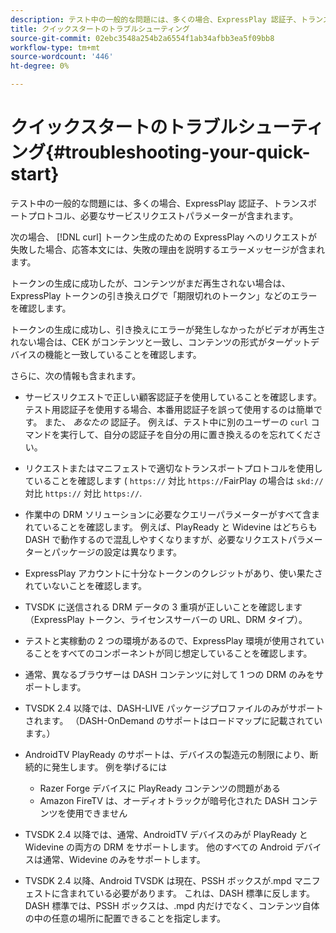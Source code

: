 ```yaml
---
description: テスト中の一般的な問題には、多くの場合、ExpressPlay 認証子、トランスポートプロトコル、必要なサービスリクエストパラメーターが含まれます。
title: クイックスタートのトラブルシューティング
source-git-commit: 02ebc3548a254b2a6554f1ab34afbb3ea5f09bb8
workflow-type: tm+mt
source-wordcount: '446'
ht-degree: 0%

---
```


# クイックスタートのトラブルシューティング{#troubleshooting-your-quick-start}

テスト中の一般的な問題には、多くの場合、ExpressPlay 認証子、トランスポートプロトコル、必要なサービスリクエストパラメーターが含まれます。

次の場合、 [!DNL curl] トークン生成のための ExpressPlay へのリクエストが失敗した場合、応答本文には、失敗の理由を説明するエラーメッセージが含まれます。

トークンの生成に成功したが、コンテンツがまだ再生されない場合は、ExpressPlay トークンの引き換えログで「期限切れのトークン」などのエラーを確認します。

トークンの生成に成功し、引き換えにエラーが発生しなかったがビデオが再生されない場合は、CEK がコンテンツと一致し、コンテンツの形式がターゲットデバイスの機能と一致していることを確認します。

さらに、次の情報も含まれます。

* サービスリクエストで正しい顧客認証子を使用していることを確認します。 テスト用認証子を使用する場合、本番用認証子を誤って使用するのは簡単です。 また、 *あなたの* 認証子。 例えば、テスト中に別のユーザーの `curl` コマンドを実行して、自分の認証子を自分の用に置き換えるのを忘れてください。

* リクエストまたはマニフェストで適切なトランスポートプロトコルを使用していることを確認します ( `https://` 対比 `https://`FairPlay の場合は `skd://` 対比 `https://` 対比 `https://`.

* 作業中の DRM ソリューションに必要なクエリーパラメーターがすべて含まれていることを確認します。 例えば、PlayReady と Widevine はどちらも DASH で動作するので混乱しやすくなりますが、必要なリクエストパラメーターとパッケージの設定は異なります。
* ExpressPlay アカウントに十分なトークンのクレジットがあり、使い果たされていないことを確認します。
* TVSDK に送信される DRM データの 3 重項が正しいことを確認します（ExpressPlay トークン、ライセンスサーバーの URL、DRM タイプ）。
* テストと実稼動の 2 つの環境があるので、ExpressPlay 環境が使用されていることをすべてのコンポーネントが同じ想定していることを確認します。
* 通常、異なるブラウザーは DASH コンテンツに対して 1 つの DRM のみをサポートします。
* TVSDK 2.4 以降では、DASH-LIVE パッケージプロファイルのみがサポートされます。 （DASH-OnDemand のサポートはロードマップに記載されています。）
* AndroidTV PlayReady のサポートは、デバイスの製造元の制限により、断続的に発生します。 例を挙げるには

   * Razer Forge デバイスに PlayReady コンテンツの問題がある
   * Amazon FireTV は、オーディオトラックが暗号化された DASH コンテンツを使用できません

* TVSDK 2.4 以降では、通常、AndroidTV デバイスのみが PlayReady と Widevine の両方の DRM をサポートします。 他のすべての Android デバイスは通常、Widevine のみをサポートします。
* TVSDK 2.4 以降、Android TVSDK は現在、PSSH ボックスが.mpd マニフェストに含まれている必要があります。 これは、DASH 標準に反します。DASH 標準では、PSSH ボックスは、.mpd 内だけでなく、コンテンツ自体の中の任意の場所に配置できることを指定します。
